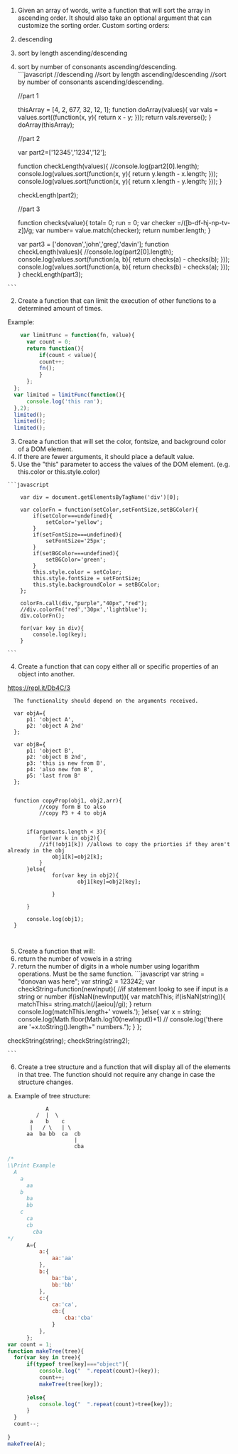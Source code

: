 1. Given an array of words, write a function that will sort the array in ascending order. It should also take an optional argument that can customize the sorting order. Custom sorting orders: 
  1. descending 
  2. sort by length ascending/descending 
  3. sort by number of consonants ascending/descending.  
    ```javascript
          //descending
      //sort by length ascending/descending
      //sort by number of consonants ascending/descending.
      
      //part 1
      
      thisArray = [4, 2, 677, 32, 12, 1];
      function doArray(values){
      	var vals = values.sort((function(x, y){
      		return x - y;
      	}));
      	return vals.reverse();
      }
      doArray(thisArray);
      
      //part 2
      
      var part2=['12345','1234','12'];
      
      function checkLength(values){
      //console.log(part2[0].length);
      	console.log(values.sort(function(x, y){
      		return y.length - x.length;
      	}));
      	console.log(values.sort(function(x, y){
      		return x.length - y.length;
      	}));
      }
      
      checkLength(part2);
      
      //part 3
      
      function checks(value){
      	total= 0;
      	run = 0;
      		var checker =/([b-df-hj-np-tv-z])/g;
      		var number= value.match(checker);
      		return number.length;
      }
      	
      var part3 = ['donovan','john','greg','davin'];
      function checkLength(values){
      //console.log(part2[0].length);
      	console.log(values.sort(function(a, b){
      		return checks(a) - checks(b);
      	}));
      		console.log(values.sort(function(a, b){
      		return checks(b) - checks(a);
      	}));
      }
      checkLength(part3);

    
    ```

2. Create a function that can limit the execution of other functions to a determined amount of times.  

 Example: 

  ```javascript
      var limitFunc = function(fn, value){
    	var count = 0;	
    	return function(){
    		if(count < value){
    		count++;
    		fn();
    		}
    	};
    };
    var limited = limitFunc(function(){
    	console.log('this ran');
    },2);
    limited();
    limited();
    limited();

  ```


3. Create a function that will set the color, font­size, and background color of a DOM element. 
  1. If there are fewer arguments, it should place a default value.  
  2. Use the "this" parameter to access the values of the DOM element. (e.g. this.color or this.style.color)
  
	```javascript
		
		var div = document.getElementsByTagName('div')[0];
		
		var colorFn = function(setColor,setFontSize,setBGColor){
		    if(setColor===undefined){
				setColor='yellow';
		    }
		    if(setFontSize===undefined){
		        setFontSize='25px';
		    }
		    if(setBGColor===undefined){
		        setBGColor='green';
		    }
		    this.style.color = setColor;
		    this.style.fontSize = setFontSize;
		    this.style.backgroundColor = setBGColor;
		};
		
		colorFn.call(div,"purple","40px","red");
		//div.colorFn('red','30px','lightblue');
		div.colorFn();
		
		for(var key in div){
			console.log(key);
		}
	
	```

4. Create a function that can copy either all or specific properties of an object into another. 

 https://repl.it/Db4C/3
  ```  
    The functionality should depend on the arguments received.  
    
	var objA={
		p1: 'object A',
		p2: 'object A 2nd'
	};

	var objB={
		p1: 'object B',
		p2: 'object B 2nd',
		p3: 'this is new from B',
		p4: 'also new fom B',
		p5: 'last from B'
	};


	function copyProp(obj1, obj2,arr){
			//copy form B to also
			//copy P3 + 4 to objA


		if(arguments.length < 3){
			for(var k in obj2){
			//if(!obj1[k]) //allows to copy the priorties if they aren't already in the obj
				obj1[k]=obj2[k];
			}
		}else{
				for(var key in obj2){
						obj1[key]=obj2[key];

				}

		}

		console.log(obj1);
	}



  ```

5. Create a function that will: 
  1. return the number of vowels in a string 
  2. return the number of digits in a whole number using logarithm operations. Must be the same function. 
 	```javascript
 var string = "donovan was here";
var string2 = 123242;
var checkString=function(newInput){
	//if statement lookg to see if input is a string or number
	if(isNaN(newInput)){
		var matchThis;
		if(isNaN(string)){
			matchThis= string.match(/[aeiou]/gi);
		}
		return console.log(matchThis.length+' vowels.');
	}else{
		var x = string;
		console.log(Math.floor(Math.log10(newInput))+1)
	//	console.log('there are '+x.toString().length+" numbers.");
	}
};


checkString(string);
checkString(string2);


 	```

6. Create a tree structure and a function that will display all of the elements in that tree. The function should not require any change in case the structure changes. 

a. Example of tree structure: 

                A  
             /  |  \ 
           a    b    c 
           |   / \   | \ 
          aa  ba bb  ca  cb 
                         | 
                         cba  
  ```javascript
/*
\\Print Example
    A
      a
        aa
      b
        ba
        bb
      c
        ca
        cb
          cba
*/
		A={
			a:{
				aa:'aa'
			},
			b:{
				ba:'ba',
				bb:'bb'
			},
			c:{
				ca:'ca',
				cb:{
					cba:'cba'
				}
			},
		};
var count = 1;
function makeTree(tree){
	for(var key in tree){
		if(typeof tree[key]==="object"){
			console.log("  ".repeat(count)+(key));
			count++;
			makeTree(tree[key]);
			
		}else{
			console.log("  ".repeat(count)+tree[key]);	
		}
	}
	count--;
	
}
makeTree(A);

  ```
